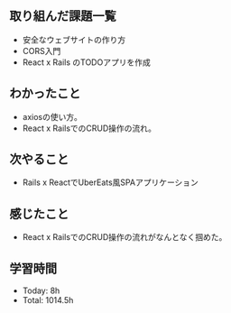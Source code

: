 ## 取り組んだ課題一覧
- 安全なウェブサイトの作り方
- CORS入門
- React x Rails のTODOアプリを作成
## わかったこと
- axiosの使い方。
- React x RailsでのCRUD操作の流れ。
## 次やること
- Rails x ReactでUberEats風SPAアプリケーション
## 感じたこと
- React x RailsでのCRUD操作の流れがなんとなく掴めた。
## 学習時間
- Today: 8h
- Total: 1014.5h